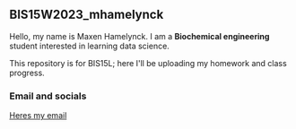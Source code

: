 ## BIS15W2023_mhamelynck

Hello, my name is Maxen Hamelynck. I am a **Biochemical engineering** student interested in learning data science.

This repository is for BIS15L; here I'll be uploading my homework and class progress.

### Email and socials

[Heres my email](mailto:mjhamel@ucdavis.edu)
